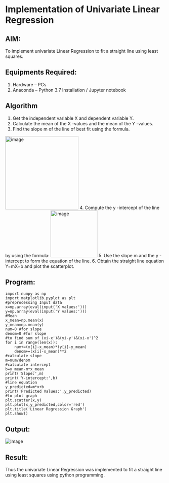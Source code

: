 # Implementation of Univariate Linear Regression
## AIM:
To implement univariate Linear Regression to fit a straight line using least squares.

## Equipments Required:
1. Hardware – PCs
2. Anaconda – Python 3.7 Installation / Jupyter notebook

## Algorithm
1. Get the independent variable X and dependent variable Y.
2. Calculate the mean of the X -values and the mean of the Y -values.
3. Find the slope m of the line of best fit using the formula. 
<img width="231" alt="image" src="https://user-images.githubusercontent.com/93026020/192078527-b3b5ee3e-992f-46c4-865b-3b7ce4ac54ad.png">
4. Compute the y -intercept of the line by using the formula:
<img width="148" alt="image" src="https://user-images.githubusercontent.com/93026020/192078545-79d70b90-7e9d-4b85-9f8b-9d7548a4c5a4.png">
5. Use the slope m and the y -intercept to form the equation of the line.
6. Obtain the straight line equation Y=mX+b and plot the scatterplot.

## Program:
```
import numpy as np
import matplotlib.pyplot as plt
#preprocessing Input data
x=np.array(eval(input('X values:')))
y=np.array(eval(input('Y values:')))
#Mean
x_mean=np.mean(x)
y_mean=np.mean(y)
num=0 #for slope
denom=0 #for slope
#to find sum of (xi-x')&(yi-y')&(xi-x')^2
for i in range(len(x)):
    num+=(x[i]-x_mean)*(y[i]-y_mean)
    denom+=(x[i]-x_mean)**2
#calculate slope
m=num/denom
#calculate intercept
b=y_mean-m*x_mean
print('Slope:',m)
print('Y-intercept:',b)
#line equation
y_predicted=m*x+b
print('Predicted Values:',y_predicted)
#to plot graph
plt.scatter(x,y)
plt.plot(x,y_predicted,color='red')
plt.title('Linear Regression Graph')
plt.show()
```

## Output:

![image](https://github.com/user-attachments/assets/998f6ab3-8fd3-4d61-9c96-e3c2922f630c)



## Result:
Thus the univariate Linear Regression was implemented to fit a straight line using least squares using python programming.
